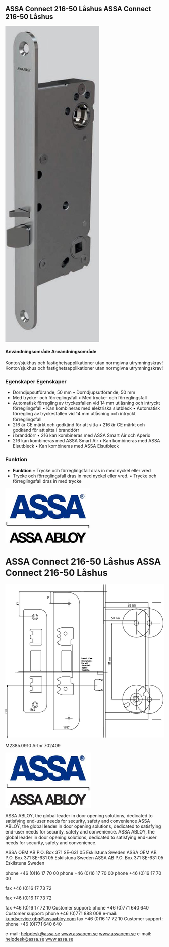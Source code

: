 ## ASSA Connect 216-50 Låshus ASSA Connect 216-50 Låshus

![](_page_0_Picture_1.jpeg)

#### **Användningsområde Användningsområde**

Kontor/sjukhus och fastighetsapplikationer utan normgivna utrymningskrav! Kontor/sjukhus och fastighetsapplikationer utan normgivna utrymningskrav!

### **Egenskaper Egenskaper**

- Dorndjupsutförande; 50 mm • Dorndjupsutförande; 50 mm
- Med trycke- och förreglingsfall • Med trycke- och förreglingsfall
- Automatisk förregling av tryckesfallen vid 14 mm utlåsning och intryckt förreglingsfall • Kan kombineras med elektriska slutbleck • Automatisk förregling av tryckesfallen vid 14 mm utlåsning och intryckt förreglingsfall
- 216 är CE märkt och godkänd för att sitta • 216 är CE märkt och godkänd för att sitta i branddörr
- i branddörr • 216 kan kombineras med ASSA Smart Air och Aperio
- 216 kan kombineras med ASSA Smart Air • Kan kombineras med ASSA Elsutbleck • Kan kombineras med ASSA Elsutbleck

### **Funktion**

- **Funktion** • Trycke och förreglingsfall dras in med nyckel eller vred
- Trycke och förreglingsfall dras in med nyckel eller vred. • Trycke och förreglingsfall dras in med trycke

![](_page_0_Picture_14.jpeg)

# ASSA Connect 216-50 Låshus ASSA Connect 216-50 Låshus

![](_page_1_Figure_1.jpeg)

M2385.0910 Artnr 702409

![](_page_1_Picture_2.jpeg)

ASSA ABLOY, the global leader in door opening solutions, dedicated to satisfying end-user needs for security, safety and convenience ASSA ABLOY, the global leader in door opening solutions, dedicated to satisfying end-user needs for security, safety and convenience. ASSA ABLOY, the global leader in door opening solutions, dedicated to satisfying end-user needs for security, safety and convenience.

ASSA OEM AB P.O. Box 371 SE-631 05 Eskilstuna Sweden ASSA OEM AB P.O. Box 371 SE-631 05 Eskilstuna Sweden ASSA AB P.O. Box 371 SE-631 05 Eskilstuna Sweden

phone +46 (0)16 17 70 00 phone +46 (0)16 17 70 00 phone +46 (0)16 17 70 00

fax +46 (0)16 17 73 72

fax +46 (0)16 17 73 72

fax +46 (0)16 17 72 10 Customer support: phone +46 (0)771 640 640 Customer support: phone +46 (0)771 888 008 e-mail: kundservice.gbg@assaabloy.com fax +46 (0)16 17 72 10 Customer support: phone +46 (0)771 640 640

e-mail: helpdesk@assa.se www.assaoem.se www.assaoem.se e-mail: helpdesk@assa.se www.assa.se